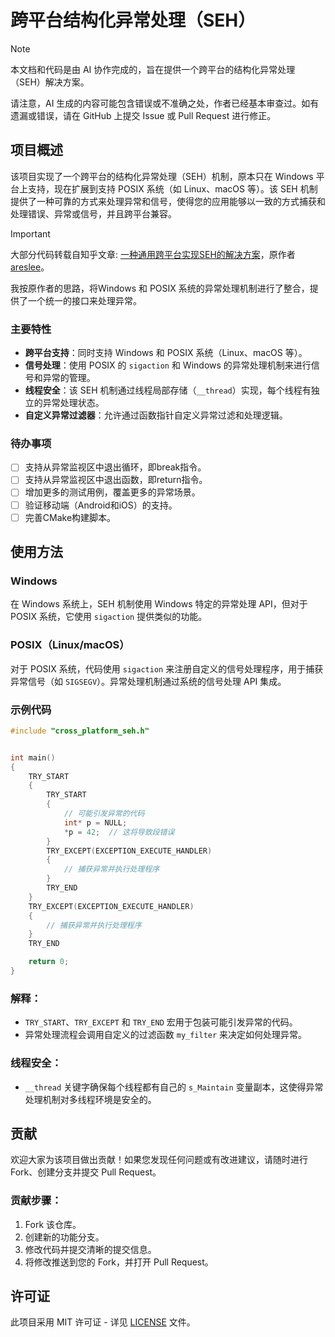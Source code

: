 # 跨平台结构化异常处理（SEH）

> [!NOTE]
>
> 本文档和代码是由 AI 协作完成的，旨在提供一个跨平台的结构化异常处理（SEH）解决方案。
>
> 请注意，AI 生成的内容可能包含错误或不准确之处，作者已经基本审查过。如有遗漏或错误，请在 GitHub 上提交 Issue 或 Pull Request 进行修正。

## 项目概述

该项目实现了一个跨平台的结构化异常处理（SEH）机制，原本只在 Windows 平台上支持，现在扩展到支持 POSIX 系统（如 Linux、macOS 等）。该 SEH 机制提供了一种可靠的方式来处理异常和信号，使得您的应用能够以一致的方式捕获和处理错误、异常或信号，并且跨平台兼容。

> [!IMPORTANT]
>
> 大部分代码转载自知乎文章: [一种通用跨平台实现SEH的解决方案](https://zhuanlan.zhihu.com/p/1920929429057673090)，原作者[areslee](https://www.zhihu.com/people/aresleejian-chun)。
>
> 我按原作者的思路，将Windows 和 POSIX 系统的异常处理机制进行了整合，提供了一个统一的接口来处理异常。

### 主要特性
- **跨平台支持**：同时支持 Windows 和 POSIX 系统（Linux、macOS 等）。
- **信号处理**：使用 POSIX 的 `sigaction` 和 Windows 的异常处理机制来进行信号和异常的管理。
- **线程安全**：该 SEH 机制通过线程局部存储（`__thread`）实现，每个线程有独立的异常处理状态。
- **自定义异常过滤器**：允许通过函数指针自定义异常过滤和处理逻辑。

### 待办事项

- [ ] 支持从异常监视区中退出循环，即break指令。
- [ ] 支持从异常监视区中退出函数，即return指令。
- [ ] 增加更多的测试用例，覆盖更多的异常场景。
- [ ] 验证移动端（Android和iOS）的支持。
- [ ] 完善CMake构建脚本。

## 使用方法

### Windows

在 Windows 系统上，SEH 机制使用 Windows 特定的异常处理 API，但对于 POSIX 系统，它使用 `sigaction` 提供类似的功能。

### POSIX（Linux/macOS）

对于 POSIX 系统，代码使用 `sigaction` 来注册自定义的信号处理程序，用于捕获异常信号（如 `SIGSEGV`）。异常处理机制通过系统的信号处理 API 集成。

### 示例代码

```c
#include "cross_platform_seh.h"


int main()
{
    TRY_START
    {
        TRY_START
        {
            // 可能引发异常的代码
            int* p = NULL;
            *p = 42;  // 这将导致段错误
        }
        TRY_EXCEPT(EXCEPTION_EXECUTE_HANDLER)
        {
            // 捕获异常并执行处理程序
        }
        TRY_END
    }
    TRY_EXCEPT(EXCEPTION_EXECUTE_HANDLER)
    {
        // 捕获异常并执行处理程序
    }
    TRY_END

    return 0;
}
```

### 解释：

* `TRY_START`、`TRY_EXCEPT` 和 `TRY_END` 宏用于包装可能引发异常的代码。
* 异常处理流程会调用自定义的过滤函数 `my_filter` 来决定如何处理异常。

### 线程安全：

* `__thread` 关键字确保每个线程都有自己的 `s_Maintain` 变量副本，这使得异常处理机制对多线程环境是安全的。

## 贡献

欢迎大家为该项目做出贡献！如果您发现任何问题或有改进建议，请随时进行 Fork、创建分支并提交 Pull Request。

### 贡献步骤：

1. Fork 该仓库。
2. 创建新的功能分支。
3. 修改代码并提交清晰的提交信息。
4. 将修改推送到您的 Fork，并打开 Pull Request。

## 许可证

此项目采用 MIT 许可证 - 详见 [LICENSE](./LICENSE.txt) 文件。
